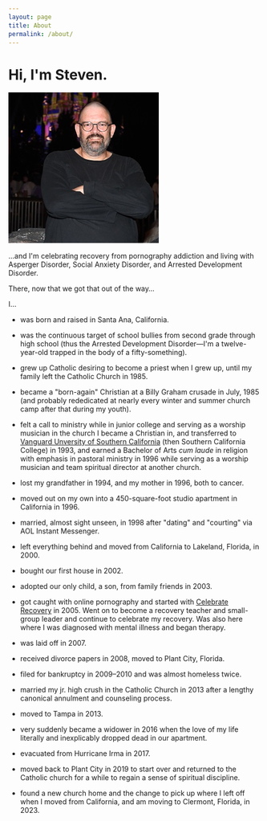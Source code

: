 ```yaml
---
layout: page
title: About
permalink: /about/
---
```


# Hi, I'm Steven.

<img float="right" src="/images/portrait300x300.jpg">

&hellip;and I'm celebrating recovery from pornography addiction and living with Asperger Disorder, Social Anxiety Disorder, and Arrested Development Disorder. 

There, now that we got that out of the way&hellip;

I&hellip;

- was born and raised in Santa Ana, California.

- was the continuous target of school bullies from second grade through high school (thus the Arrested Development Disorder&mdash;I'm a twelve-year-old trapped in the body of a fifty-something).

- grew up Catholic desiring to become a priest when I grew up, until my family left the Catholic Church in 1985. 

- became a "born-again" Christian at a Billy Graham crusade in July, 1985 (and probably rededicated at nearly every winter and summer church camp after that during my youth).

- felt a call to ministry while in junior college and serving as a worship musician in the church I became a Christian in, and transferred to [Vanguard Unversity of Southern California](https://www.vanguard.edu) (then Southern California College) in 1993, and earned a Bachelor of Arts _cum laude_ in religion with emphasis in pastoral ministry in 1996 while serving as a worship musician and team spiritual director at another church.

- lost my grandfather in 1994, and my mother in 1996, both to cancer.

- moved out on my own into a 450-square-foot studio apartment in California in 1996.

- married, almost sight unseen, in 1998 after "dating" and "courting" via AOL Instant Messenger.

- left everything behind and moved from California to Lakeland, Florida, in 2000.

- bought our first house in 2002.

- adopted our only child, a son, from family friends in 2003. 

- got caught with online pornography and started with [Celebrate Recovery](https://celebraterecovery.com) in 2005. Went on to become a recovery teacher and small-group leader and continue to celebrate my recovery. Was also here where I was diagnosed with mental illness and began therapy.

- was laid off in 2007.

- received divorce papers in 2008, moved to Plant City, Florida.

- filed for bankruptcy in 2009&ndash;2010 and was almost homeless twice.

- married my jr. high crush in the Catholic Church in 2013 after a lengthy canonical annulment and counseling process.

- moved to Tampa in 2013.

- very suddenly became a widower in 2016 when the love of my life literally and inexplicably dropped dead in our apartment.

- evacuated from Hurricane Irma in 2017.

- moved back to Plant City in 2019 to start over and returned to the Catholic church for a while to regain a sense of spiritual discipline.

- found a new church home and the change to pick up where I left off when I moved from California, and am moving to Clermont, Florida, in 2023.